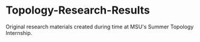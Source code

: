 # Topology-Research-Results
Original research materials created during time at MSU's Summer Topology Internship.
